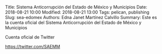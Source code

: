 Title: Sistema Anticorrupción del Estado de México y Municipios
Date: 2018-08-21 10:00
Modified: 2018-08-21 13:00
Tags: pelican, publishing
Slug: sea-edomex
Authors: Edna Janet Martínez Calvillo
Summary: Este es la cuenta oficial del Sistema Anticorrupción del Estado de México y Municipios


Cuenta oficial de Twitter

<https://twitter.com/SAEMM>
